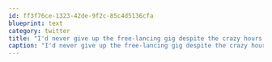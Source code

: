 ```yaml
---
id: ff3f76ce-1323-42de-9f2c-85c4d5136cfa
blueprint: text
category: twitter
title: "I'd never give up the free-lancing gig despite the crazy hours it sometimes brings."
caption: "I'd never give up the free-lancing gig despite the crazy hours it sometimes brings."
---
```

